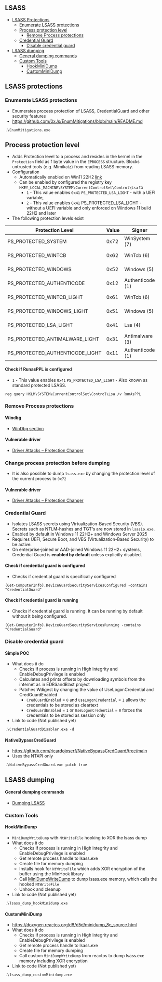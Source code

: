 ## LSASS
- [LSASS Protections](#lsass-protections)
	- [Enumerate LSASS protections](#enumerate-lsass-protections)
	- [Process protection level](#Process-protection-level)
		- [Remove Process protections](#remove-process-protections)
	- [Credential Guard](#credential-guard)
		- [Disable credential guard](#disable-credential-guard)
- [LSASS dumping](#lsass-dumping)
	- [General dumping commands](#General-dumping-commands)
	- [Custom Tools](#Custom-Tools)
		- [HookMiniDump](#hookminidump)
		- [CustomMiniDump](#customminidump)

## LSASS protections

### Enumerate LSASS protections
- Enumerates process protection of LSASS, CredentialGuard and other security features
- https://github.com/0xJs/EnumMitigations/blob/main/README.md

```
.\EnumMitigations.exe
```

## Process protection level
- Adds Protection level to a process and resides in the kernel in the `Protection` field as 1 byte value in the `EPROCESS` structure. Blocks untrusted tools (e.g. Mimikatz) from reading LSASS memory.
- Configuration
	- Automatically enabled on Win11 22H2 [link](https://learn.microsoft.com/en-us/windows-server/security/credentials-protection-and-management/configuring-additional-lsa-protection#automatic-enablement)
	- Can be enabled by configured the registry key `HKEY_LOCAL_MACHINE\SYSTEM\CurrentControlSet\Control\Lsa` to 
		- `1` - This value enables `0x41` `PS_PROTECTED_LSA_LIGHT` - with a UEFI variable,
		- `2` - This value enables `0x41` PS_PROTECTED_LSA_LIGHT - without a UEFI variable and only enforced on Windows 11 build 22H2 and later
- The following protection levels exist

| Protection Level                | Value | Signer           | Type                |
| ------------------------------- | ----- | ---------------- | ------------------- |
| PS_PROTECTED_SYSTEM             | 0x72  | WinSystem (7)    | Protected (2)       |
| PS_PROTECTED_WINTCB             | 0x62  | WinTcb (6)       | Protected (2)       |
| PS_PROTECTED_WINDOWS            | 0x52  | Windows (5)      | Protected (2)       |
| PS_PROTECTED_AUTHENTICODE       | 0x12  | Authenticode (1) | Protected (2)       |
| PS_PROTECTED_WINTCB_LIGHT       | 0x61  | WinTcb (6)       | Protected Light (1) |
| PS_PROTECTED_WINDOWS_LIGHT      | 0x51  | Windows (5)      | Protected Light (1) |
| PS_PROTECTED_LSA_LIGHT          | 0x41  | Lsa (4)          | Protected Light (1) |
| PS_PROTECTED_ANTIMALWARE_LIGHT  | 0x31  | Antimalware (3)  | Protected Light (1) |
| PS_PROTECTED_AUTHENTICODE_LIGHT | 0x11  | Authenticode (1) | Protected Light (1) |

#### Check if RunasPPL is configured
- `1` - This value enables `0x41` `PS_PROTECTED_LSA_LIGHT` - Also known as standard protected LSASS.

```
reg query HKLM\SYSTEM\CurrentControlSet\Control\Lsa /v RunAsPPL
```

### Remove Process protections

#### Windbg
- [WinDbg section](Windbg.md)

#### Vulnerable driver
- [Driver Attacks – Protection Changer](Driver-Attacks.md#protection-changer)

### Change process protection before dumping
- It is also possible to dump `lsass.exe` by changing the protection level of the current process to `0x72`

#### Vulnerable driver
- [Driver Attacks – Protection Changer](Driver-Attacks.md#protection-changer)

### Credential Guard
- Isolates LSASS secrets using Virtualization-Based Security (VBS). Secrets such as NTLM-hashes and TGT's are now stored in `lsasio.exe`.
- Enabled by default in Windows 11 22H2+ and Windows Server 2025
- Requires UEFI, Secure Boot, and VBS (Virtualization-Based Security) to be active.
- On enterprise-joined or AAD-joined Windows 11 22H2+ systems, Credential Guard is **enabled by default** unless explicitly disabled.

#### Check if credential guard is configured
- Checks if credential guard is specifically configured

```
(Get-ComputerInfo).DeviceGuardSecurityServicesConfigured -contains "CredentialGuard"
```

#### Check if credential guard is running
- Checks if credential guard is running. It can be running by default without it being configured.

```
(Get-ComputerInfo).DeviceGuardSecurityServicesRunning -contains "CredentialGuard"
```

### Disable credential guard
#### Simple POC
- What does it do
	- Checks if process is running in High Integrity and EnableDebugPrivilege is enabled
	- Calculates and prints offsets by downloading symbols from the internet as in EDRSandBlast project
	- Patches Wdigest by changing the value of UseLogonCredential and CredGuardEnabled
		- `CredGuardEnabled` = `0` and `UseLogonCredential` = `1` allows the credentials to be stored as cleartext
		- `CredGuardEnabled` = `1` or `UseLogonCredential` = `0` forces the credentials to be stored as session only
- Link to code (Not published yet)

```
.\CredentialGuardDisabler.exe -d
```

#### NativeBypassCredGuard
- https://github.com/ricardojoserf/NativeBypassCredGuard/tree/main
- Uses the NTAPI only

```
.\NativeBypassCredGuard.exe patch true
```

## LSASS dumping
#### General dumping commands
- [Dumping LSASS](windows-ad/Post-Exploitation.md#dumping-lsass)

### Custom Tools
#### HookMiniDump
- `MiniDumpWriteDump` with `NtWriteFile` hooking to XOR the lsass dump
- What does it do
	- Checks if process is running in High Integrity and EnableDebugPrivilege is enabled
	- Get remote process handle to lsass.exe
	- Create file for memory dumping
	- Installs hook for `NtWriteFile` which adds XOR encryption of the buffer using the MinHook library
	- Call [MiniDumpWriteDump](https://learn.microsoft.com/en-us/windows/win32/api/minidumpapiset/nf-minidumpapiset-minidumpwritedump) to dump lsass.exe memory, which calls the hooked `NtWriteFile`
	- Unhook and cleanup
- Link to code (Not published yet)

```
.\lsass_dump_hookMinidump.exe
```

#### CustomMiniDump
- https://doxygen.reactos.org/d8/d5d/minidump_8c_source.html
- What does it do
	- Checks if process is running in High Integrity and EnableDebugPrivilege is enabled
	- Get remote process handle to lsass.exe
	- Create file for memory dumping
	- Call custom `MiniDumpWriteDump` from reactos to dump lsass.exe memory including XOR encryption
- Link to code (Not published yet)

```
.\lsass_dump_customMinidump.exe
```